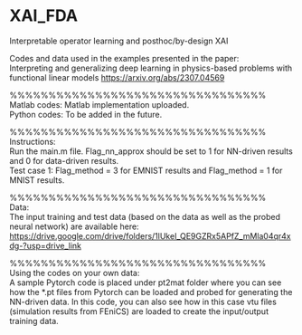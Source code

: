 # XAI_FDA
Interpretable operator learning and posthoc/by-design XAI

Codes and data used in the examples presented in the paper:\
Interpreting and generalizing deep learning in physics-based problems with functional linear models 
https://arxiv.org/abs/2307.04569  


%%%%%%%%%%%%%%%%%%%%%%%%%%%%%%%%% \
Matlab codes: Matlab implementation uploaded. \
Python codes: To be added in the future. 


%%%%%%%%%%%%%%%%%%%%%%%%%%%%%%%%% \
Instructions:\
Run the main.m file. Flag_nn_approx should be set to 1 for NN-driven results and 0 for data-driven results. \
Test case 1: Flag_method = 3 for EMNIST results and Flag_method = 1 for MNIST results. 


%%%%%%%%%%%%%%%%%%%%%%%%%%%%%%%%% \
Data:\
The input training and test data (based on the data as well as the probed neural network) are available here: \
https://drive.google.com/drive/folders/1lUkeI_QE9GZRx5APfZ_mMla04qr4xdg-?usp=drive_link

%%%%%%%%%%%%%%%%%%%%%%%%%%%%%%%%% \
Using the codes on your own data:\
A sample Pytorch code is placed under pt2mat folder where you can see how  the *.pt files from Pytorch can be loaded and probed for generating the NN-driven data. In this code, you can also see how in this case vtu files (simulation results from FEniCS) are loaded to create the input/output training data.  
